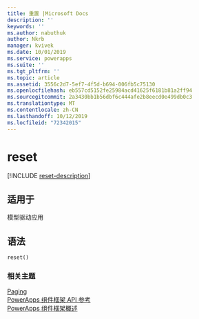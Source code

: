 ```yaml
---
title: 重置 |Microsoft Docs
description: ''
keywords: ''
ms.author: nabuthuk
author: Nkrb
manager: kvivek
ms.date: 10/01/2019
ms.service: powerapps
ms.suite: ''
ms.tgt_pltfrm: ''
ms.topic: article
ms.assetid: 3556c2d7-5ef7-4f5d-b694-006fb5c75130
ms.openlocfilehash: eb557cd5152fe25984acd41625f6181b81a2ff94
ms.sourcegitcommit: 2a3430bb1b56dbf6c444afe2b8eecd0e499db0c3
ms.translationtype: MT
ms.contentlocale: zh-CN
ms.lasthandoff: 10/12/2019
ms.locfileid: "72342015"
---
```

# <a name="reset"></a>reset

[!INCLUDE [reset-description](includes/reset-description.md)]

## <a name="available-for"></a>适用于 

模型驱动应用

## <a name="syntax"></a>语法

`reset()`


### <a name="related-topics"></a>相关主题

[Paging](../paging.md)<br/>
[PowerApps 组件框架 API 参考](../../reference/index.md)<br/>
[PowerApps 组件框架概述](../../overview.md)
